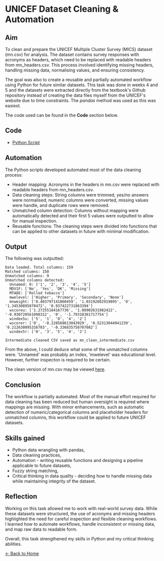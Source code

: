 # UNICEF Dataset Cleaning & Automation

## Aim
To clean and prepare the UNICEF Multiple Cluster Survey (MICS) dataset (mn.csv) for analysis. The dataset contains survey responses with acronyms as headers, which need to be replaced with readable headers from mn_headers.csv. This process involved identifying missing headers, handling missing data, normalising values, and ensuring consistency.

The goal was also to create a reusable and partially automated workflow using Python for future similar datasets. This task was done in weeks 4 and 5 and the datasets were extracted directly from the textbook's Github repository instead of creating the data files myself from the UNICEF's website due to time constraints. The *pandas* method was used as this was easiest.

The code used can be found in the **Code** section below.

## Code
- [Python Script](task4-5.py)

## Automation
The Python scripts developed automated most of the data cleaning process:

- Header mapping: Acronyms in the headers in mn.csv were replaced with readable headers from mn_headers.csv.
- Data cleaning steps: String columns were trimmed, yes/no answers were normalised, numeric columns were converted, missing values were handle, and duplicate rows were removed.
- Unmatched column detection: Columns without mapping were automatically detected and their first 5 values were outputted to allow for manual inspection.
- Reusable functions: The cleaning steps were divided into functions that can be applied to other datasets in future with minimal modification.

## Output
The following was outputted:

```
Data loaded. Total columns: 159
Matched columns: 150
Unmatched columns: 9
Unmatched columns detected:
  Unnamed: 0: ['1', '2', '3', '4', '5']
  MDV1F: ['No', 'Yes', 'DK', 'Missing']
  MTA8E: ['Rolled tobacco']
  mwelevel: ['Higher', 'Primary', 'Secondary', 'None']
  mnweight: ['0.403797141860459', '1.03192602919895', '0', '1.34530895870472', '0.937422731863394']
  wscoreu: ['1.27255184167736', '1.08902631982422', '-0.930720561098312', '0', '-1.79318301717754']
  windex5u: ['5', '1', '0', '4', '2']
  wscorer: ['0', '-0.228568613043929', '0.52313044941239', '0.212630095316783', '-0.336835758707082']
  windex5r: ['0', '3', '5', '4', '2']

Intermediate cleaned CSV saved as mn_clean_intermediate.csv
```

From the above, I could deduce what some of the unmatched columns were. 'Unnamed' was probably an index, 'mwelevel' was educational level. However, further inspecton is required to be certain.

The clean version of mn.csv may be viewed [here](mn_clean_intermediate.csv).

## Conclusion
The workflow is partially automated. Most of the manual effort required for data cleaning has been reduced but human oversight is required where mappings are missing. With minor enhancements, such as automatic detection of numeric/categorical columns and placeholder headers for unmatched columns, this workflow could be applied to future UNICEF datasets.

## Skills gained
- Python data wrangling with pandas,
- Data cleaning practices,
- Automation - writing reusable functions and designing a pipeline applicable to future datasets,
- Fuzzy string matching,
- Critical thinking in data quality - deciding how to handle missing data while maintaining integrity of the dataset.

## Reflection
Working on this task allowed me to work with real-world survey data. While these datasets were structured, the use of acronyms and missing headers highlighted the need for careful inspection and flexible cleaning workflows. I learned how to automate workflows, handle inconsistent or missing data, and map raw data to readable form.

Overall, this task strengthened my skills in Python and my critical thinking abilities.
  
[← Back to Home](https://mmiz02.github.io/eportfolio/)


